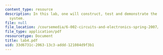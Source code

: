 ```yaml
---
content_type: resource
description: In this lab, one will construct, test and demonstrate the audio playback
  system.
file: null
file_location: /coursemedia/6-002-circuits-and-electronics-spring-2007/33d6731c206313c3addd121084d9f3b1_lab4.pdf
file_type: application/pdf
resourcetype: Document
title: lab4.pdf
uid: 33d6731c-2063-13c3-addd-121084d9f3b1
---
```

